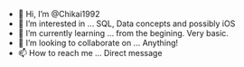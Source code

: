 - 👋 Hi, I’m @Chikai1992
- 👀 I’m interested in ... SQL, Data concepts and possibly iOS
- 🌱 I’m currently learning ... from the begining. Very basic.
- 💞️ I’m looking to collaborate on ... Anything!
- 📫 How to reach me ... Direct message

<!---
Chikai1992/Chikai1992 is a ✨ special ✨ repository because its `README.md` (this file) appears on your GitHub profile.
You can click the Preview link to take a look at your changes.
--->
